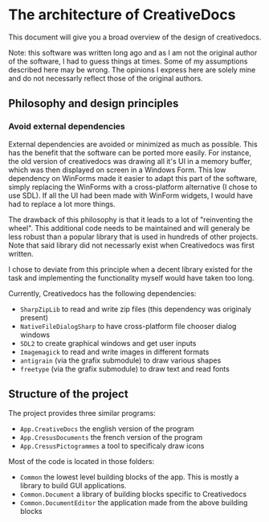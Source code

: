# The architecture of CreativeDocs

This document will give you a broad overview of the design of creativedocs.

Note: this software was written long ago and as I am not the original author of the software, I had to guess things at times. Some of my assumptions described here may be wrong. The opinions I express here are solely mine and do not necessarly reflect those of the original authors.

## Philosophy and design principles

### Avoid external dependencies

External dependencies are avoided or minimized as much as possible. This has the benefit that the software can be ported more easily. For instance, the old version of creativedocs was drawing all it's UI in a memory buffer, which was then displayed on screen in a Windows Form. This low dependency on WinForms made it easier to adapt this part of the software, simply replacing the WinForms with a cross-platform alternative (I chose to use SDL). If all the UI had been made with WinForm widgets, I would have had to replace a lot more things.

The drawback of this philosophy is that it leads to a lot of "reinventing the wheel". This additional code needs to be maintained and will generaly be less robust than a popular library that is used in hundreds of other projects. Note that said library did not necessarly exist when Creativedocs was first written.

I chose to deviate from this principle when a decent library existed for the task and implementing the functionality myself would have taken too long.

Currently, Creativedocs has the following dependencies:
- `SharpZipLib` to read and write zip files (this dependency was originaly present)
- `NativeFileDialogSharp` to have cross-platform file chooser dialog windows
- `SDL2` to create graphical windows and get user inputs
- `Imagemagick` to read and write images in different formats
- `antigrain` (via the grafix submodule) to draw various shapes
- `freetype` (via the grafix submodule) to draw text and read fonts


## Structure of the project

The project provides three similar programs:
- `App.CreativeDocs` the english version of the program
- `App.CresusDocuments` the french version of the program
- `App.CresusPictogrammes` a tool to specificaly draw icons

Most of the code is located in those folders:
- `Common` the lowest level building blocks of the app. This is mostly a library to build GUI applications.
- `Common.Document` a library of building blocks specific to Creativedocs
- `Common.DocumentEditor` the application made from the above building blocks
